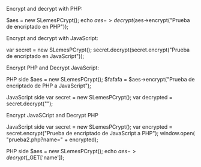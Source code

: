 Encrypt and decrypt with PHP:

$aes = new SLemesPCrypt();
echo $aes->decrypt($aes->encrypt("Prueba de encriptado en PHP"));


Encrypt and decrypt with JavaScript:

var secret = new SLemesPCrypt();
secret.decrypt(secret.encrypt("Prueba de encriptado en JavaScript"));


Encrypt PHP and Decrypt JavaScript:

  PHP side
    $aes = new SLemesPCrypt();
    $fafafa = $aes->encrypt("Prueba de encriptado de PHP a JavaScript");

  JavaScript side
    var secret = new SLemesPCrypt();
    var decrypted = secret.decrypt("<?php echo $fafafa; ?>");


Encrypt JavaSCript and Decrypt PHP

  JavaScript side
    var secret = new SLemesPCrypt();
    var encrypted = secret.encrypt("Prueba de encriptado de JavaScript a PHP");
    window.open( "prueba2.php?name=" + encrypted);

  PHP side
    $aes = new SLemesPCrypt();
    echo $aes->decrypt($_GET['name']);

